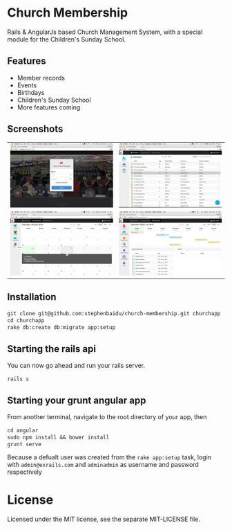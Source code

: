 # Church Membership

Rails & AngularJs based Church Management System, with a special module for the Children's Sunday School.

## Features
  - Member records
  - Events
  - Birthdays
  - Children's Sunday School
  - More features coming

## Screenshots

<table>
  <tr>
    <td><img src="https://raw.githubusercontent.com/stephenbaidu/church-membership/master/screenshots/login.png"></td>
    <td><img src="https://raw.githubusercontent.com/stephenbaidu/church-membership/master/screenshots/membership.png"></td>
  </tr>
  <tr>
    <td><img src="https://raw.githubusercontent.com/stephenbaidu/church-membership/master/screenshots/sunday-school.png"></td>
    <td><img src="https://raw.githubusercontent.com/stephenbaidu/church-membership/master/screenshots/admin-panel.png"></td>
  </tr>
</table>

## Installation

```
git clone git@github.com:stephenbaidu/church-membership.git churchapp
cd churchapp
rake db:create db:migrate app:setup
```
## Starting the rails api

You can now go ahead and run your rails server.
```
rails s
```

## Starting your grunt angular app
From another terminal, navigate to the root directory of your app, then
```
cd angular
sudo npm install && bower install
grunt serve
```

Because a defualt user was created from the `rake app:setup` task, login with `admin@exrails.com` and `adminadmin` as username and password respectively

# License

Licensed under the MIT license, see the separate MIT-LICENSE file.